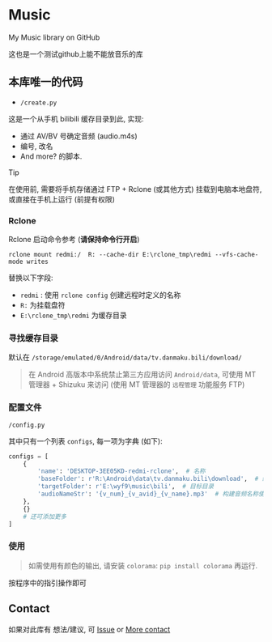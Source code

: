 # Music

My Music library on GitHub

这也是一个测试github上能不能放音乐的库

## 本库唯一的代码

- `/create.py`

这是一个从手机 bilibili 缓存目录到此, 实现:
- 通过 AV/BV 号确定音频 (audio.m4s)
- 编号, 改名
- And more?
的脚本.

> [!TIP]
> 在使用前, 需要将手机存储通过 FTP + Rclone (或其他方式) 挂载到电脑本地盘符, 或直接在手机上运行 (前提有权限)

### Rclone

Rclone 启动命令参考 (**请保持命令行开启**)
```shell
rclone mount redmi:/  R: --cache-dir E:\rclone_tmp\redmi --vfs-cache-mode writes
```

替换以下字段:
- `redmi` : 使用 `rclone config` 创建远程时定义的名称
- `R:` 为挂载盘符
- `E:\rclone_tmp\redmi` 为缓存目录

### 寻找缓存目录

默认在 `/storage/emulated/0/Android/data/tv.danmaku.bili/download/`

> 在 Android 高版本中系统禁止第三方应用访问 `Android/data`, 可使用 MT 管理器 + Shizuku 来访问 (使用 MT 管理器的 `远程管理` 功能服务 FTP)

### 配置文件

`/config.py`

其中只有一个列表 `configs`, 每一项为字典 (如下):

```py
configs = [
    {
        'name': 'DESKTOP-3EE05KD-redmi-rclone',  # 名称
        'baseFolder': r'R:\Android\data\tv.danmaku.bili\download',  # 缓存目录
        'targetFolder': r'E:\wyf9\music\bili',  # 目标目录
        'audioNameStr': '{v_num}_{v_avid}_{v_name}.mp3'  # 构建音频名称使用 ({v_num}: 编号; {v_avid}: av 号; {v_name}: 名称)
    },
    {}
    # 还可添加更多
]
```

### 使用

> 如需使用有颜色的输出, 请安装 `colorama`: `pip install colorama` 再运行.

按程序中的指引操作即可

## Contact

如果对此库有 想法/建议, 可 [Issue](https://github.com/wyf9/music/issues/new) or [More contact](https://wyf9.top/#/contact)